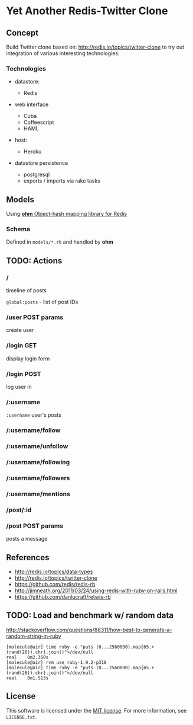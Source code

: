 # Yet Another Redis-Twitter Clone

## Concept

Build Twitter clone based on:
<http://redis.io/topics/twitter-clone>
to try out integration of various interesting technologies:

### Technologies

- datastore:
  - Redis

- web interface
  - Cuba
  - Coffeescript
  - HAML

- host:
  - Heroku

- datastore persistence
  - postgresql
  - exports / imports via rake tasks

## Models

Using [**ohm** Object-hash mapping library for Redis](http://soveran.github.com/ohm/)

### Schema

Defined in `models/*.rb` and handled by **ohm**

## TODO: Actions

### /

timeline of posts

`global:posts` - list of post IDs

### /user POST params

create user

### /login GET

display login form

### /login POST

log user in

### /:username

`:username` user's posts

### /:username/follow

### /:username/unfollow

### /:username/following

### /:username/followers

### /:username/mentions

### /post/:id

### /post POST params

posts a message

## References

- <http://redis.io/topics/data-types>
- <http://redis.io/topics/twitter-clone>
- <https://github.com/redis/redis-rb>
- <http://jimneath.org/2011/03/24/using-redis-with-ruby-on-rails.html>
- <https://github.com/danlucraft/retwis-rb>

## TODO: Load and benchmark w/ random data

<http://stackoverflow.com/questions/88311/how-best-to-generate-a-random-string-in-ruby>

    [molecule@air] time ruby -e "puts (0...2560000).map{65.+(rand(26)).chr}.join()">/dev/null 
    real	0m2.350s
    [molecule@air] rvm use ruby-1.9.2-p318
    [molecule@air] time ruby -e "puts (0...2560000).map{65.+(rand(26)).chr}.join()">/dev/null  
    real	0m1.513s

## License

This software is licensed under the [MIT license](http://opensource.org/licenses/MIT). For more information, see `LICENSE.txt`.